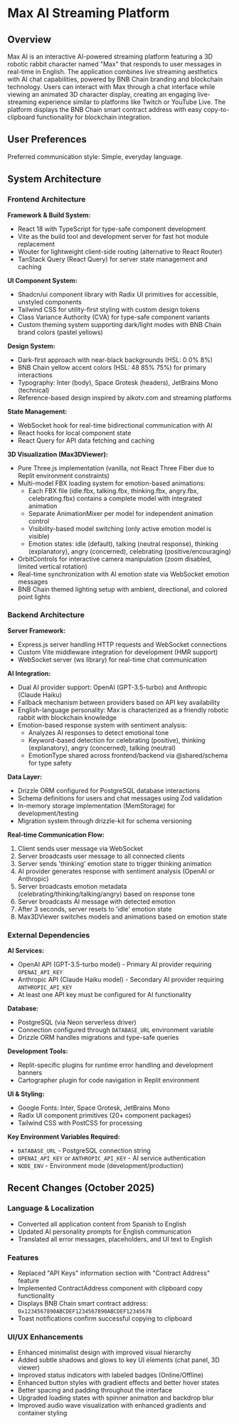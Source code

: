 # Max AI Streaming Platform

## Overview

Max AI is an interactive AI-powered streaming platform featuring a 3D robotic rabbit character named "Max" that responds to user messages in real-time in English. The application combines live streaming aesthetics with AI chat capabilities, powered by BNB Chain branding and blockchain technology. Users can interact with Max through a chat interface while viewing an animated 3D character display, creating an engaging live-streaming experience similar to platforms like Twitch or YouTube Live. The platform displays the BNB Chain smart contract address with easy copy-to-clipboard functionality for blockchain integration.

## User Preferences

Preferred communication style: Simple, everyday language.

## System Architecture

### Frontend Architecture

**Framework & Build System:**
- React 18 with TypeScript for type-safe component development
- Vite as the build tool and development server for fast hot module replacement
- Wouter for lightweight client-side routing (alternative to React Router)
- TanStack Query (React Query) for server state management and caching

**UI Component System:**
- Shadcn/ui component library with Radix UI primitives for accessible, unstyled components
- Tailwind CSS for utility-first styling with custom design tokens
- Class Variance Authority (CVA) for type-safe component variants
- Custom theming system supporting dark/light modes with BNB Chain brand colors (pastel yellows)

**Design System:**
- Dark-first approach with near-black backgrounds (HSL: 0 0% 8%)
- BNB Chain yellow accent colors (HSL: 48 85% 75%) for primary interactions
- Typography: Inter (body), Space Grotesk (headers), JetBrains Mono (technical)
- Reference-based design inspired by aikotv.com and streaming platforms

**State Management:**
- WebSocket hook for real-time bidirectional communication with AI
- React hooks for local component state
- React Query for API data fetching and caching

**3D Visualization (Max3DViewer):**
- Pure Three.js implementation (vanilla, not React Three Fiber due to Replit environment constraints)
- Multi-model FBX loading system for emotion-based animations:
  - Each FBX file (idle.fbx, talking.fbx, thinking.fbx, angry.fbx, celebrating.fbx) contains a complete model with integrated animation
  - Separate AnimationMixer per model for independent animation control
  - Visibility-based model switching (only active emotion model is visible)
  - Emotion states: idle (default), talking (neutral response), thinking (explanatory), angry (concerned), celebrating (positive/encouraging)
- OrbitControls for interactive camera manipulation (zoom disabled, limited vertical rotation)
- Real-time synchronization with AI emotion state via WebSocket emotion messages
- BNB Chain themed lighting setup with ambient, directional, and colored point lights

### Backend Architecture

**Server Framework:**
- Express.js server handling HTTP requests and WebSocket connections
- Custom Vite middleware integration for development (HMR support)
- WebSocket server (ws library) for real-time chat communication

**AI Integration:**
- Dual AI provider support: OpenAI (GPT-3.5-turbo) and Anthropic (Claude Haiku)
- Fallback mechanism between providers based on API key availability
- English-language personality: Max is characterized as a friendly robotic rabbit with blockchain knowledge
- Emotion-based response system with sentiment analysis:
  - Analyzes AI responses to detect emotional tone
  - Keyword-based detection for celebrating (positive), thinking (explanatory), angry (concerned), talking (neutral)
  - EmotionType shared across frontend/backend via @shared/schema for type safety

**Data Layer:**
- Drizzle ORM configured for PostgreSQL database interactions
- Schema definitions for users and chat messages using Zod validation
- In-memory storage implementation (MemStorage) for development/testing
- Migration system through drizzle-kit for schema versioning

**Real-time Communication Flow:**
1. Client sends user message via WebSocket
2. Server broadcasts user message to all connected clients
3. Server sends 'thinking' emotion state to trigger thinking animation
4. AI provider generates response with sentiment analysis (OpenAI or Anthropic)
5. Server broadcasts emotion metadata (celebrating/thinking/talking/angry) based on response tone
6. Server broadcasts AI message with detected emotion
7. After 3 seconds, server resets to 'idle' emotion state
8. Max3DViewer switches models and animations based on emotion state

### External Dependencies

**AI Services:**
- OpenAI API (GPT-3.5-turbo model) - Primary AI provider requiring `OPENAI_API_KEY`
- Anthropic API (Claude Haiku model) - Secondary AI provider requiring `ANTHROPIC_API_KEY`
- At least one API key must be configured for AI functionality

**Database:**
- PostgreSQL (via Neon serverless driver)
- Connection configured through `DATABASE_URL` environment variable
- Drizzle ORM handles migrations and type-safe queries

**Development Tools:**
- Replit-specific plugins for runtime error handling and development banners
- Cartographer plugin for code navigation in Replit environment

**UI & Styling:**
- Google Fonts: Inter, Space Grotesk, JetBrains Mono
- Radix UI component primitives (20+ component packages)
- Tailwind CSS with PostCSS for processing

**Key Environment Variables Required:**
- `DATABASE_URL` - PostgreSQL connection string
- `OPENAI_API_KEY` or `ANTHROPIC_API_KEY` - AI service authentication
- `NODE_ENV` - Environment mode (development/production)

## Recent Changes (October 2025)

### Language & Localization
- Converted all application content from Spanish to English
- Updated AI personality prompts for English communication
- Translated all error messages, placeholders, and UI text to English

### Features
- Replaced "API Keys" information section with "Contract Address" feature
- Implemented ContractAddress component with clipboard copy functionality
- Displays BNB Chain smart contract address: `0x1234567890ABCDEF1234567890ABCDEF12345678`
- Toast notifications confirm successful copying to clipboard

### UI/UX Enhancements
- Enhanced minimalist design with improved visual hierarchy
- Added subtle shadows and glows to key UI elements (chat panel, 3D viewer)
- Improved status indicators with labeled badges (Online/Offline)
- Enhanced button styles with gradient effects and better hover states
- Better spacing and padding throughout the interface
- Upgraded loading states with spinner animation and backdrop blur
- Improved audio wave visualization with enhanced gradients and container styling